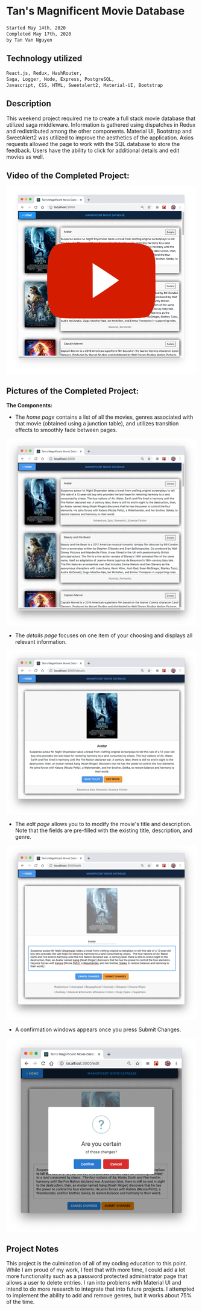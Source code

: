 # Tan's Magnificent Movie Database

    Started May 14th, 2020
    Completed May 17th, 2020
    by Tan Van Nguyen

## Technology utilized

    React.js, Redux, HashRouter, 
    Saga, Logger, Node, Express, PostgreSQL,
    Javascript, CSS, HTML, Sweetalert2, Material-UI, Bootstrap

## Description

This weekend project required me to create a full stack movie database that utilized saga middleware.  Information is gathered using dispatches in Redux and redistributed among the other components.  Material UI, Bootstrap and SweetAlert2 was utilized to improve the aesthetics of the application.  Axios requests allowed the page to work with the SQL database to store the feedback.  Users have the ability to click for additional details and edit movies as well.

## Video of the Completed Project:

[![Video](example/youtube.png)](https://youtu.be/E-_Uy9i_aJc)

## Pictures of the Completed Project:

**The Components:**

- The *home page* contains a list of all the movies, genres associated with that movie (obtained using a junction table), and utilizes transition effects to smoothly fade between pages.

![Home Page](example/home.png)

- The *details page* focuses on one item of your choosing and displays all relevant information.

![Details](example/details.png)

- The *edit page* allows you to to modify the movie's title and description.  Note that the fields are pre-filled with the existing title, description, and genre.

![Edit](example/edit.png)

- A confirmation windows appears once you press Submit Changes.

![Confirmation](example/confirmation.png)

## Project Notes

This project is the culmination of all of my coding education to this point.  While I am proud of my work, I feel that with more time, I could add a lot more functionality such as a password protected administrator page that allows a user to delete entries.  I ran into problems with Material UI and intend to do more research to integrate that into future projects.  I attempted to implement the ability to add and remove genres, but it works about 75% of the time.
